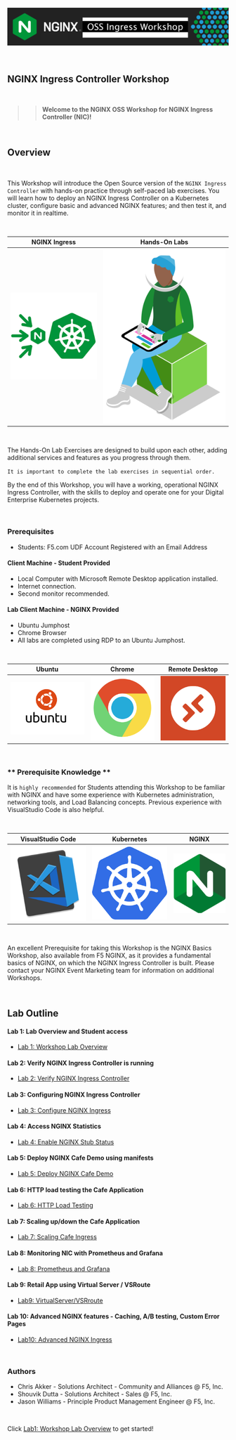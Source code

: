 ![NGINX Ingress](media/nicossworkshop-banner.png)

<br/>


## NGINX Ingress Controller Workshop

<br/>

> ><strong>Welcome to the NGINX OSS Workshop for NGINX Ingress Controller (NIC)!</strong>

</br>

## Overview

</br>

This Workshop will introduce the Open Source version of the `NGINX Ingress Controller` with hands-on practice through self-paced lab exercises.  You will learn how to deploy an NGINX Ingress Controller on a Kubernetes cluster, configure basic and advanced NGINX features; and then test it, and monitor it in realtime. 

<br/>

NGINX Ingress  |  Hands-On Labs
:-------------------------:|:-------------------------:
![](media/nginx-ingress-icon.png)  |  ![](media/developer-seated.svg)

<br/>

The Hands-On Lab Exercises are designed to build upon each other, adding additional services and features as you progress through them.  

`It is important to complete the lab exercises in sequential order.`

By the end of this Workshop, you will have a working, operational NGINX Ingress Controller, with the skills to deploy and operate one for your Digital Enterprise Kubernetes projects.

<br/>

### Prerequisites

- Students:  F5.com UDF Account Registered with an Email Address

#### Client Machine - Student Provided

- Local Computer with Microsoft Remote Desktop application installed.
- Internet connection.
- Second monitor recommended.

#### Lab Client Machine - NGINX Provided
- Ubuntu Jumphost
- Chrome Browser 
- All labs are completed using RDP to an Ubuntu Jumphost.

<br/>

Ubuntu | Chrome  |  Remote Desktop
:-------------------------:|:-------------------------:|:-------------------------:
![](media/ubuntu-icon.png)  |![](media/chrome-icon.png)  |![](media/rdp-icon.png)

</br>

### ** Prerequisite Knowledge **

It is `highly recommended` for Students attending this Workshop to be familiar with NGINX and have some experience with Kubernetes administration, networking tools, and Load Balancing concepts.  Previous experience with VisualStudio Code is also helpful.

</br>

VisualStudio Code  |  Kubernetes  |  NGINX
:-----------------:|:------------:|:-------------------------:
![](media/vs-code-icon.png)  |  ![](media/kubernetes-icon.png)   |  ![](media/nginx-icon.png)

<br/>

An excellent Prerequisite for taking this Workshop is the NGINX Basics Workshop, also available from F5 NGINX, as it provides a fundamental basics of NGINX, on which the NGINX Ingress Controller is built.  Please contact your NGINX Event Marketing team for information on additional Workshops.

</br>

## Lab Outline

#### Lab 1: Lab Overview and Student access
- [Lab 1: Workshop Lab Overview](lab1/readme.md)

#### Lab 2: Verify NGINX Ingress Controller is running
- [Lab 2: Verify NGINX Ingress Controller](lab2/readme.md)

#### Lab 3: Configuring NGINX Ingress Controller  
- [Lab 3: Configure NGINX Ingress](lab3/readme.md)

#### Lab 4: Access NGINX Statistics
- [Lab 4: Enable NGINX Stub Status](lab4/readme.md)

#### Lab 5: Deploy NGINX Cafe Demo using manifests
- [Lab 5: Deploy NGINX Cafe Demo](lab5/readme.md)

#### Lab 6: HTTP load testing the Cafe Application
- [Lab 6: HTTP Load Testing](lab6/readme.md)

#### Lab 7: Scaling up/down the Cafe Application
- [Lab 7: Scaling Cafe Ingress](lab7/readme.md)

#### Lab 8: Monitoring NIC with Prometheus and Grafana
- [Lab 8: Prometheus and Grafana](lab8/readme.md)

#### Lab 9: Retail App using Virtual Server / VSRoute
- [Lab9: VirtualServer/VSRroute](lab9/readme.md)

#### Lab 10: Advanced NGINX features - Caching, A/B testing, Custom Error Pages
- [Lab10: Advanced NGINX Ingress](lab10/readme.md)

<br/>

### Authors

- Chris Akker - Solutions Architect - Community and Alliances @ F5, Inc.
- Shouvik Dutta - Solutions Architect - Sales @ F5, Inc.
- Jason Williams - Principle Product Management Engineer @ F5, Inc.

<br/>

Click [Lab1: Workshop Lab Overview](lab1/readme.md) to get started! 
